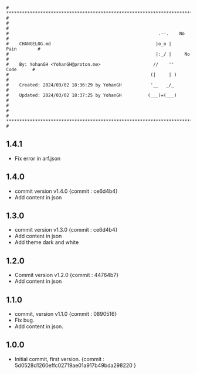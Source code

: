 ```
# **************************************************************************** #
#                                                                              #
#                                                         .--.    No           #
#    CHANGELOG.md                                        |o_o |    Pain        #
#                                                        |:_/ |     No         #
#    By: YohanGH <YohanGH@proton.me>                    //    ''     Code      #
#                                                      (|     | )              #
#    Created: 2024/03/02 18:36:29 by YohanGH           '__   _/_               #
#    Updated: 2024/03/02 18:37:25 by YohanGH          (___)=(___)              #
#                                                                              #
# **************************************************************************** #
```
## 1.4.1

- Fix error in arf.json

## 1.4.0

- commit version v1.4.0 {commit : ce6d4b4}
- Add content in json

## 1.3.0

- commit version v1.3.0 {commit : ce6d4b4}
- Add content in json
- Add theme dark and white

## 1.2.0

- Commit version v1.2.0 {commit : 44764b7}
- Add content in json

## 1.1.0

- commit, version v1.1.0 {commit : 0890516}
- Fix bug.
- Add content in json.

## 1.0.0

- Initial commit, first version. {commit : 5d0528d1260effc02719ae01a917b49bda298220 }

